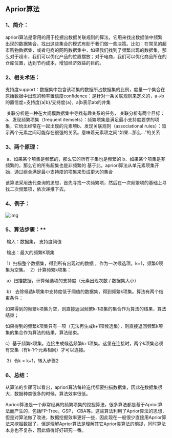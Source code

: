 ## **Aprior算法**

### **1、简介：**

​	apriori算法是常用的用于挖掘出数据关联规则的算法，它用来找出数据值中频繁出现的数据集合，找出这些集合的模式有助于我们做一些决策。
​	比如：在常见的超市购物数据集，或者电商的网购数据集中，如果我们找到了频繁出现的数据集，那么对于超市，我们可以优化产品的位置摆放；对于电商，我们可以优化商品所在的仓库位置，达到节约成本，增加经济效益的目的。

###  **2、相关术语**：

​	支持度support：数据集中包含该项集的数据所占数据集的比例，度量一个集合在原始数据中出现的频率
​	置信度confidence：是针对一条关联规则来定义的，a->b的置信度=支持度{a|b}/支持度{a}，a|b表示ab的并集

​	关联分析是一种在大规模数据集中寻找有趣关系的任务， 关联分析有两个目标：
​		a、发现频繁项集（frequent itemsets）：频繁项集是满足最小支持度要求的项集，它给出经常在一起出现的元素项
​		b、发现关联规则（associational rules）：暗示两个元素之间可能存在很强的关系。意味着元素项之间“如果…那么…”的关系

### **3、两个原理：**

​	a、如果某个项集是频繁的，那么它的所有子集也是频繁的
​	b、如果某个项集是非频繁的，那么它的所有超集也是非频繁的
​	基于此，apriori算法从单元素项集开始，通过组合满足最小支持度的项集来形成更大的集合

​	该算法采用迭代查询的思想，首先寻找一次频繁项，然后在一次频繁项的基础上寻找二次频繁项，依次递推下去。

### 4、例子：

![img](https://images2015.cnblogs.com/blog/1042406/201701/1042406-20170117161036255-1753157633.png)



### 5、算法步骤：**

​	输入：数据集， 支持度阈值

​	输出：最大的频繁K项集

​	1）扫描整个数据集，得到所有出现过的数据 ，作为一次候选项。k=1，频繁0项集为空集。
​	2）计算频繁k项集：

​		a）扫描数据，计算候选项的支持度（元素出现次数 / 数据集大小）

​		b） 去除候选k项集中支持度低于阈值的数据集，得到频繁k项集。算法有两个结束条件：

​		如果得到的频繁k项集为空，则直接返回频繁k-1项集的集合作为算法的结果，算法结束；

​		如果得到的频繁k项集只有一项（无法再生成k+1项候选集），则直接返回频繁k项集的集合作为算法的结果，算法结束。

​		c）基于频繁k项集。连接生成候选频繁k+1项集。这里在连接时，两个k项集必须有交集（有k-1个元素相同）才可以连接。

​	3）令k = k+1，转入步骤2

### 6、**总结**：

​	从算法的步骤可以看出，apriori算法每轮迭代都要扫描数据集，因此在数据集很大，数据种类很多的时候，算法效率很低。

​	Apriori算法是一个非常经典的频繁项集的挖掘算法，很多算法都是基于Aprior算法而产生的，包括FP-Tree，GSP， CBA等。这些算法利用了Aprior算法的思想，但是对算法做了改进，数据挖掘效率更好一些，因此现在一般很少直接用Aprior算法来挖掘数据了，但是理解Aprior算法是理解其它Aprior类算法的前提，同时算法本身也不复杂，因此值得好好研究一番。




